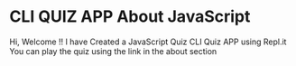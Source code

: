 # CLI QUIZ APP About JavaScript

Hi, Welcome !!
I have Created a JavaScript Quiz CLI Quiz APP using Repl.it
You can play the quiz using the link in the about section